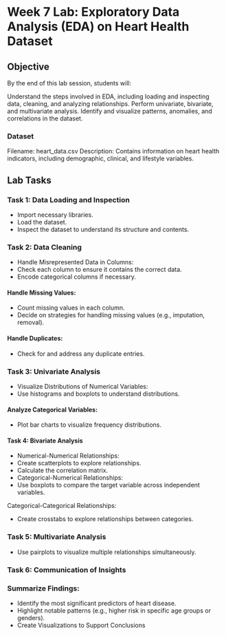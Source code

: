 # Week 7 Lab: Exploratory Data Analysis (EDA) on Heart Health Dataset

## Objective

By the end of this lab session, students will:

Understand the steps involved in EDA, including loading and inspecting data, cleaning, and analyzing relationships.
Perform univariate, bivariate, and multivariate analysis.
Identify and visualize patterns, anomalies, and correlations in the dataset.

### Dataset

Filename: heart_data.csv
Description: Contains information on heart health indicators, including demographic, clinical, and lifestyle variables.

## Lab Tasks

### Task 1: Data Loading and Inspection
- Import necessary libraries.
- Load the dataset.
- Inspect the dataset to understand its structure and contents.

### Task 2: Data Cleaning
- Handle Misrepresented Data in Columns:
- Check each column to ensure it contains the correct data.
- Encode categorical columns if necessary.

#### Handle Missing Values:

- Count missing values in each column.
- Decide on strategies for handling missing values (e.g., imputation, removal).

#### Handle Duplicates:

- Check for and address any duplicate entries.

### Task 3: Univariate Analysis

- Visualize Distributions of Numerical Variables:
- Use histograms and boxplots to understand distributions.

#### Analyze Categorical Variables:
- Plot bar charts to visualize frequency distributions.

#### Task 4: Bivariate Analysis

- Numerical-Numerical Relationships:
- Create scatterplots to explore relationships.
- Calculate the correlation matrix.
- Categorical-Numerical Relationships:
- Use boxplots to compare the target variable across independent variables.

Categorical-Categorical Relationships:
- Create crosstabs to explore relationships between categories.

### Task 5: Multivariate Analysis
- Use pairplots to visualize multiple relationships simultaneously.

### Task 6: Communication of Insights

### Summarize Findings:

- Identify the most significant predictors of heart disease.
- Highlight notable patterns (e.g., higher risk in specific age groups or genders).
- Create Visualizations to Support Conclusions

